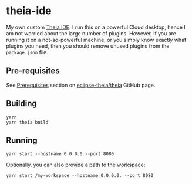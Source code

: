 # theia-ide

My own custom [Theia IDE](https://theia-ide.org). I run this on a powerful Cloud
desktop, hence I am not worried about the large number of plugins. However, if
you are running it on a not-so-powerful machine, or you simply know exactly what
plugins you need, then you should remove unused plugins from the `package.json`
file.

## Pre-requisites

See
[Prerequisites](https://github.com/eclipse-theia/theia/blob/master/doc/Developing.md#prerequisites)
section on [eclipse-theia/theia](https://github.com/eclipse-theia/theia/blob/master/doc/Developing.md#prerequisites)
GitHub page.

## Building

```shell
yarn
yarn theia build
```

## Running

```shell
yarn start --hostname 0.0.0.0 --port 8080
```

Optionally, you can also provide a path to the workspace:

```shell
yarn start /my-workspace --hostname 0.0.0.0. --port 8080
```

